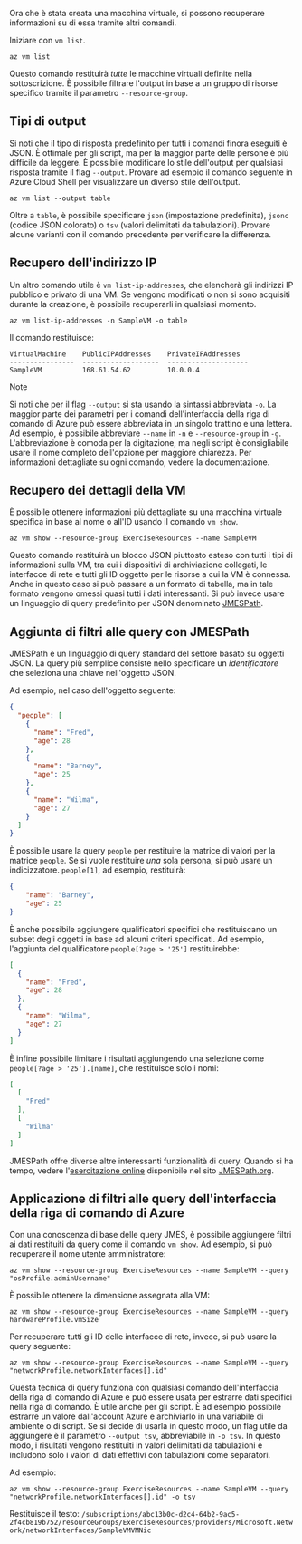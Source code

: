 Ora che è stata creata una macchina virtuale, si possono recuperare informazioni su di essa tramite altri comandi.

Iniziare con `vm list`.

```azurecli
az vm list
```

Questo comando restituirà _tutte_ le macchine virtuali definite nella sottoscrizione. È possibile filtrare l'output in base a un gruppo di risorse specifico tramite il parametro `--resource-group`. 

## <a name="output-types"></a>Tipi di output
Si noti che il tipo di risposta predefinito per tutti i comandi finora eseguiti è JSON. È ottimale per gli script, ma per la maggior parte delle persone è più difficile da leggere. È possibile modificare lo stile dell'output per qualsiasi risposta tramite il flag `--output`. Provare ad esempio il comando seguente in Azure Cloud Shell per visualizzare un diverso stile dell'output.

```azurecli
az vm list --output table
```

Oltre a `table`, è possibile specificare `json` (impostazione predefinita), `jsonc` (codice JSON colorato) o `tsv` (valori delimitati da tabulazioni). Provare alcune varianti con il comando precedente per verificare la differenza.

## <a name="getting-the-ip-address"></a>Recupero dell'indirizzo IP

Un altro comando utile è `vm list-ip-addresses`, che elencherà gli indirizzi IP pubblico e privato di una VM. Se vengono modificati o non si sono acquisiti durante la creazione, è possibile recuperarli in qualsiasi momento.

```azurecli
az vm list-ip-addresses -n SampleVM -o table
```

Il comando restituisce:

```
VirtualMachine    PublicIPAddresses    PrivateIPAddresses
----------------  -------------------  --------------------
SampleVM          168.61.54.62         10.0.0.4
```

> [!NOTE]
> Si noti che per il flag `--output` si sta usando la sintassi abbreviata `-o`. La maggior parte dei parametri per i comandi dell'interfaccia della riga di comando di Azure può essere abbreviata in un singolo trattino e una lettera. Ad esempio, è possibile abbreviare `--name` in `-n` e `--resource-group` in `-g`. L'abbreviazione è comoda per la digitazione, ma negli script è consigliabile usare il nome completo dell'opzione per maggiore chiarezza. Per informazioni dettagliate su ogni comando, vedere la documentazione.

## <a name="getting-vm-details"></a>Recupero dei dettagli della VM

È possibile ottenere informazioni più dettagliate su una macchina virtuale specifica in base al nome o all'ID usando il comando `vm show`.

```azurecli
az vm show --resource-group ExerciseResources --name SampleVM
```

Questo comando restituirà un blocco JSON piuttosto esteso con tutti i tipi di informazioni sulla VM, tra cui i dispositivi di archiviazione collegati, le interfacce di rete e tutti gli ID oggetto per le risorse a cui la VM è connessa. Anche in questo caso si può passare a un formato di tabella, ma in tale formato vengono omessi quasi tutti i dati interessanti. Si può invece usare un linguaggio di query predefinito per JSON denominato [JMESPath](http://jmespath.org/).

## <a name="adding-filters-to-queries-with-jmespath"></a>Aggiunta di filtri alle query con JMESPath

JMESPath è un linguaggio di query standard del settore basato su oggetti JSON. La query più semplice consiste nello specificare un _identificatore_ che seleziona una chiave nell'oggetto JSON.

Ad esempio, nel caso dell'oggetto seguente:

```json
{
  "people": [
    {
      "name": "Fred",
      "age": 28
    },
    {
      "name": "Barney",
      "age": 25
    },
    {
      "name": "Wilma",
      "age": 27
    }
  ]
}
```

È possibile usare la query `people` per restituire la matrice di valori per la matrice `people`. Se si vuole restituire _una_ sola persona, si può usare un indicizzatore. `people[1]`, ad esempio, restituirà:

```json
{
    "name": "Barney",
    "age": 25
}
```

È anche possibile aggiungere qualificatori specifici che restituiscano un subset degli oggetti in base ad alcuni criteri specificati. Ad esempio, l'aggiunta del qualificatore `people[?age > '25']` restituirebbe:

```json
[
  {
    "name": "Fred",
    "age": 28
  },
  {
    "name": "Wilma",
    "age": 27
  }
]
```

È infine possibile limitare i risultati aggiungendo una selezione come `people[?age > '25'].[name]`, che restituisce solo i nomi:

```json
[
  [
    "Fred"
  ],
  [
    "Wilma"
  ]
]
```

JMESPath offre diverse altre interessanti funzionalità di query. Quando si ha tempo, vedere l'[esercitazione online](http://jmespath.org/tutorial.html) disponibile nel sito [JMESPath.org](http://jmespath.org/).

## <a name="filtering-our-azure-cli-queries"></a>Applicazione di filtri alle query dell'interfaccia della riga di comando di Azure

Con una conoscenza di base delle query JMES, è possibile aggiungere filtri ai dati restituiti da query come il comando `vm show`. Ad esempio, si può recuperare il nome utente amministratore:

```azurecli
az vm show --resource-group ExerciseResources --name SampleVM --query "osProfile.adminUsername"
```

È possibile ottenere la dimensione assegnata alla VM:

```azurecli
az vm show --resource-group ExerciseResources --name SampleVM --query hardwareProfile.vmSize
```

Per recuperare tutti gli ID delle interfacce di rete, invece, si può usare la query seguente:

```azurecli
az vm show --resource-group ExerciseResources --name SampleVM --query "networkProfile.networkInterfaces[].id"
```

Questa tecnica di query funziona con qualsiasi comando dell'interfaccia della riga di comando di Azure e può essere usata per estrarre dati specifici nella riga di comando. È utile anche per gli script. È ad esempio possibile estrarre un valore dall'account Azure e archiviarlo in una variabile di ambiente o di script. Se si decide di usarla in questo modo, un flag utile da aggiungere è il parametro `--output tsv`, abbreviabile in `-o tsv`. In questo modo, i risultati vengono restituiti in valori delimitati da tabulazioni e includono solo i valori di dati effettivi con tabulazioni come separatori.

Ad esempio:

```azurecli
az vm show --resource-group ExerciseResources --name SampleVM --query "networkProfile.networkInterfaces[].id" -o tsv
```

Restituisce il testo: `/subscriptions/abc13b0c-d2c4-64b2-9ac5-2f4cb819b752/resourceGroups/ExerciseResources/providers/Microsoft.Network/networkInterfaces/SampleVMVMNic`
